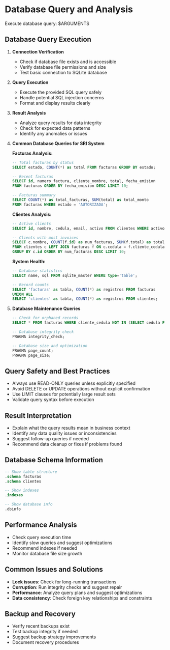 # Database Query and Analysis

Execute database query: $ARGUMENTS

## Database Query Execution

1. **Connection Verification**
   - Check if database file exists and is accessible
   - Verify database file permissions and size
   - Test basic connection to SQLite database

2. **Query Execution**
   - Execute the provided SQL query safely
   - Handle potential SQL injection concerns
   - Format and display results clearly

3. **Result Analysis**
   - Analyze query results for data integrity
   - Check for expected data patterns
   - Identify any anomalies or issues

4. **Common Database Queries for SRI System**

   **Facturas Analysis:**
   ```sql
   -- Total facturas by status
   SELECT estado, COUNT(*) as total FROM facturas GROUP BY estado;
   
   -- Recent facturas
   SELECT id, numero_factura, cliente_nombre, total, fecha_emision 
   FROM facturas ORDER BY fecha_emision DESC LIMIT 10;
   
   -- Facturas summary
   SELECT COUNT(*) as total_facturas, SUM(total) as total_monto 
   FROM facturas WHERE estado = 'AUTORIZADA';
   ```

   **Clientes Analysis:**
   ```sql
   -- Active clients
   SELECT id, nombre, cedula, email, activo FROM clientes WHERE activo = 1;
   
   -- Clients with most invoices
   SELECT c.nombre, COUNT(f.id) as num_facturas, SUM(f.total) as total_ventas
   FROM clientes c LEFT JOIN facturas f ON c.cedula = f.cliente_cedula
   GROUP BY c.id ORDER BY num_facturas DESC LIMIT 10;
   ```

   **System Health:**
   ```sql
   -- Database statistics
   SELECT name, sql FROM sqlite_master WHERE type='table';
   
   -- Record counts
   SELECT 'facturas' as tabla, COUNT(*) as registros FROM facturas
   UNION ALL
   SELECT 'clientes' as tabla, COUNT(*) as registros FROM clientes;
   ```

5. **Database Maintenance Queries**
   ```sql
   -- Check for orphaned records
   SELECT * FROM facturas WHERE cliente_cedula NOT IN (SELECT cedula FROM clientes);
   
   -- Database integrity check
   PRAGMA integrity_check;
   
   -- Database size and optimization
   PRAGMA page_count;
   PRAGMA page_size;
   ```

## Query Safety and Best Practices

- Always use READ-ONLY queries unless explicitly specified
- Avoid DELETE or UPDATE operations without explicit confirmation
- Use LIMIT clauses for potentially large result sets
- Validate query syntax before execution

## Result Interpretation

- Explain what the query results mean in business context
- Identify any data quality issues or inconsistencies
- Suggest follow-up queries if needed
- Recommend data cleanup or fixes if problems found

## Database Schema Information

```sql
-- Show table structure
.schema facturas
.schema clientes

-- Show indexes
.indexes

-- Show database info
.dbinfo
```

## Performance Analysis

- Check query execution time
- Identify slow queries and suggest optimizations
- Recommend indexes if needed
- Monitor database file size growth

## Common Issues and Solutions

- **Lock issues**: Check for long-running transactions
- **Corruption**: Run integrity checks and suggest repair
- **Performance**: Analyze query plans and suggest optimizations
- **Data consistency**: Check foreign key relationships and constraints

## Backup and Recovery

- Verify recent backups exist
- Test backup integrity if needed
- Suggest backup strategy improvements
- Document recovery procedures